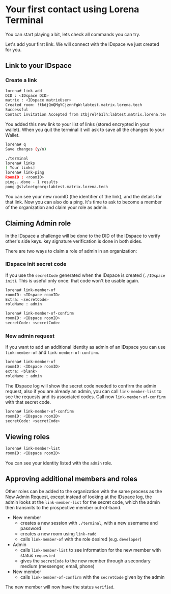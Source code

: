 # Your first contact using Lorena Terminal

You can start playing a bit, lets check all commands you can try.

Let's add your first link. We will connect with the IDspace we just created for you.

## Link to your IDspace

### Create a link

```bash
lorena# link-add
DID : <IDspace DID>
matrix : <IDspace matrixUser>
Created room: !tkdjQmQMgYCjznnfgW:labtest.matrix.lorena.tech
Successful
Contact invitation Accepted from ztbjrel4b1lh:labtest.matrix.lorena.tech
```

You added this new link to your list of links (stored encrypted in your wallet). When you quit the terminal it will ask to save all the changes to your Wallet.

```bash
lorena# q
Save changes (y/n)

./terminal
lorena# links
[ Your links]
lorena# link-ping
RoomID : <roomID>
ping...done - 1 results
pong @slvlnetgenrq:labtest.matrix.lorena.tech
```

You can see your new roomID (the identifier of the link), and the details for that link. Now you can also do a ping. It's time to ask to become a member of the organization and claim your role as admin.

## Claiming Admin role

In the IDspace a challenge will be done to the DID of the IDspace to verify other's side keys. key signature verification is done in both sides.

There are two ways to claim a role of admin in an organization:

### IDspace init secret code

If you use the `secretCode` generated when the IDspace is created (`./IDspace init`). This is useful only once: that code won't be usable again.

```bash
lorena# link-member-of
roomID: <IDspace roomID>
Extra: <secretCode>
roleName : admin
```

```bash
lorena# link-member-of-confirm
roomID: <IDspace roomID>
secretCode: <secretCode>
```

### New admin request

If you want to add an additional identity as admin of an IDspace you can use `link-member-of` and `link-member-of-confirm`.

```bash
lorena# link-member-of
roomID: <IDspace roomID>
extra: <blank>
roleName : admin
```

The IDspace log will show the secret code needed to confirm the admin request, also if you are already an admin, you can call `link-member-list` to see the requests and its associated codes. Call now `link-member-of-confirm` with that secret code.

```bash
lorena# link-member-of-confirm
roomID: <IDspace roomID>
secretCode: <secretCode>
```

## Viewing roles

```bash
lorena# link-member-list
roomID: <IDspace roomID>
```

You can see your identity listed with the `admin` role.

## Approving additional members and roles

Other roles can be added to the organization with the same process as the New Admin Request, except instead of looking at the IDspace log, the admin looks at the `link-member-list` for the secret code, which the admin then transmits to the prospective member out-of-band.

* New member
  * creates a new session with `./terminal`, with a new username and password
  * creates a new room using `link-radd`
  * calls `link-member-of` with the role desired (e.g. `developer`)
* Admin
  * calls `link-member-list` to see information for the new member with status `requested`
  * gives the `secretCode` to the new member through a secondary medium (messenger, email, phone)
* New member
  * calls `link-member-of-confirm` with the `secretCode` given by the admin

The new member will now have the status `verified`.